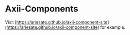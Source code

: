 # Axii-Components

Visit [https://ariesate.github.io/axii-component-site](https://ariesate.github.io/axii-component-site) for example.
